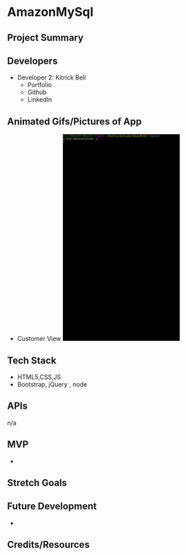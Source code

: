 # AmazonMySql


> 

## Project Summary


## Developers


- Developer 2: Kitrick Bell
  - Portfolio
  - Github
  - LinkedIn


## Animated Gifs/Pictures of App

- Customer View
![](bamazin.gif)

## Tech Stack

- HTML5,CSS,JS
- Bootstrap, jQuery , node


## APIs

n/a

## MVP

- 

## Stretch Goals


## Future Development

-

## Credits/Resources
